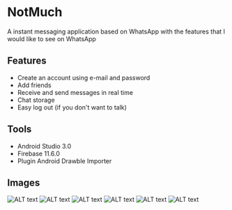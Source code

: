 # NotMuch
A instant messaging application based on WhatsApp with the features that I would like to see on WhatsApp

## Features
- Create an account using e-mail and password
- Add friends
- Receive and send messages in real time
- Chat storage
- Easy log out (if you don't want to talk)

## Tools
- Android Studio 3.0
- Firebase 11.6.0
- Plugin Android Drawble Importer

## Images
![ALT text](https://user-images.githubusercontent.com/6085389/33051451-161d7a58-ce51-11e7-992d-a814688daa80.png)
![ALT text](https://user-images.githubusercontent.com/6085389/33051450-15f0faaa-ce51-11e7-9599-6ab0818ed1ba.png)
![ALT text](https://user-images.githubusercontent.com/6085389/33051455-16d72818-ce51-11e7-9793-62af55ab7d11.png)
![ALT text](https://user-images.githubusercontent.com/6085389/33051454-16a4cf58-ce51-11e7-8d98-98caa585df97.png)
![ALT text](https://user-images.githubusercontent.com/6085389/33051452-1648a6e2-ce51-11e7-94f1-ad8daae2d6d5.png)
![ALT text](https://user-images.githubusercontent.com/6085389/33051453-16738330-ce51-11e7-827b-720d41a27017.png)
